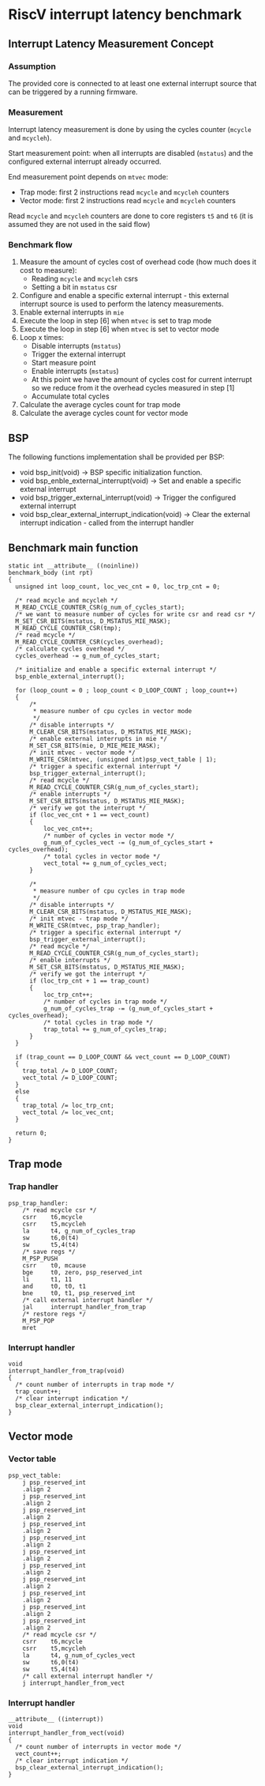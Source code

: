 # RiscV interrupt latency benchmark
## Interrupt Latency Measurement Concept
### Assumption
The provided core is connected to at least one  external interrupt source that can be triggered by a running firmware.
### Measurement
Interrupt latency measurement is done by using the cycles counter (`mcycle` and `mcycleh`).

Start measurement point: when all interrupts are disabled (`mstatus`) and the configured external interrupt already occurred.

End measurement point depends on `mtvec` mode:
- Trap mode: first 2 instructions read `mcycle` and `mcycleh` counters
- Vector mode: first 2 instructions read `mcycle` and `mcycleh` counters

Read `mcycle` and `mcycleh` counters are done to core registers `t5` and `t6` (it is assumed they are not used in the said flow)

### Benchmark flow
1. Measure the amount of cycles cost of overhead code (how much does it cost to measure): 
    - Reading `mcycle` and `mcycleh` csrs 
    - Setting a bit in `mstatus` csr
2. Configure and enable a specific external interrupt - this external interrupt source is used to perform the latency measurements.
3. Enable external interrupts in `mie`
4. Execute the loop in step [6] when `mtvec` is set to trap mode
5. Execute the loop in step [6] when `mtvec` is set to vector mode
6. Loop x times:
    - Disable interrupts (`mstatus`)
    - Trigger the external interrupt
    - Start measure point
    - Enable interrupts (`mstatus`)
    - At this point we have the amount of cycles cost for current interrupt so we reduce from it the overhead cycles measured  in step [1]
    - Accumulate total cycles
7. Calculate the average cycles count for trap mode
8. Calculate the average cycles count for vector mode
## BSP
The following functions implementation shall be provided per BSP:
- void bsp_init(void) -> BSP specific initialization function.
- void bsp_enble_external_interrupt(void) -> Set and enable a specific external interrupt
- void bsp_trigger_external_interrupt(void) -> Trigger the configured external interrupt
- void bsp_clear_external_interrupt_indication(void) -> Clear the external interrupt indication - called from the interrupt handler

## Benchmark main function
```
static int __attribute__ ((noinline))
benchmark_body (int rpt)
{
  unsigned int loop_count, loc_vec_cnt = 0, loc_trp_cnt = 0;

  /* read mcycle and mcycleh */
  M_READ_CYCLE_COUNTER_CSR(g_num_of_cycles_start);
  /* we want to measure number of cycles for write csr and read csr */
  M_SET_CSR_BITS(mstatus, D_MSTATUS_MIE_MASK);
  M_READ_CYCLE_COUNTER_CSR(tmp);
  /* read mcycle */
  M_READ_CYCLE_COUNTER_CSR(cycles_overhead);
  /* calculate cycles overhead */
  cycles_overhead -= g_num_of_cycles_start;

  /* initialize and enable a specific external interrupt */
  bsp_enble_external_interrupt();

  for (loop_count = 0 ; loop_count < D_LOOP_COUNT ; loop_count++)
  {
      /*
       * measure number of cpu cycles in vector mode
       */
      /* disable interrupts */
      M_CLEAR_CSR_BITS(mstatus, D_MSTATUS_MIE_MASK);
      /* enable external interrupts in mie */
      M_SET_CSR_BITS(mie, D_MIE_MEIE_MASK);
      /* init mtvec - vector mode */
      M_WRITE_CSR(mtvec, (unsigned int)psp_vect_table | 1);
      /* trigger a specific external interrupt */
      bsp_trigger_external_interrupt();
      /* read mcycle */
      M_READ_CYCLE_COUNTER_CSR(g_num_of_cycles_start);
      /* enable interrupts */
      M_SET_CSR_BITS(mstatus, D_MSTATUS_MIE_MASK);
      /* verify we got the interrupt */
      if (loc_vec_cnt + 1 == vect_count)
      {
          loc_vec_cnt++;
          /* number of cycles in vector mode */
          g_num_of_cycles_vect -= (g_num_of_cycles_start + cycles_overhead);
          /* total cycles in vector mode */
          vect_total += g_num_of_cycles_vect;
      }

      /*
       * measure number of cpu cycles in trap mode
       */
      /* disable interrupts */
      M_CLEAR_CSR_BITS(mstatus, D_MSTATUS_MIE_MASK);
      /* init mtvec - trap mode */
      M_WRITE_CSR(mtvec, psp_trap_handler);
      /* trigger a specific external interrupt */
      bsp_trigger_external_interrupt();
      /* read mcycle */
      M_READ_CYCLE_COUNTER_CSR(g_num_of_cycles_start);
      /* enable interrupts */
      M_SET_CSR_BITS(mstatus, D_MSTATUS_MIE_MASK);
      /* verify we got the interrupt */
      if (loc_trp_cnt + 1 == trap_count)
      {
          loc_trp_cnt++;
          /* number of cycles in trap mode */
          g_num_of_cycles_trap -= (g_num_of_cycles_start + cycles_overhead);
          /* total cycles in trap mode */
          trap_total += g_num_of_cycles_trap;
      }
  }

  if (trap_count == D_LOOP_COUNT && vect_count == D_LOOP_COUNT)
  {
    trap_total /= D_LOOP_COUNT;
    vect_total /= D_LOOP_COUNT;
  }
  else
  {
    trap_total /= loc_trp_cnt;
    vect_total /= loc_vec_cnt;
  }

  return 0;
}

```
## Trap mode
### Trap handler
```
psp_trap_handler:
    /* read mcycle csr */
    csrr    t6,mcycle
    csrr    t5,mcycleh
    la      t4, g_num_of_cycles_trap
    sw      t6,0(t4)
    sw      t5,4(t4)
    /* save regs */
    M_PSP_PUSH
    csrr    t0, mcause
    bge     t0, zero, psp_reserved_int
    li      t1, 11
    and     t0, t0, t1
    bne     t0, t1, psp_reserved_int
    /* call external interrupt handler */
    jal     interrupt_handler_from_trap
    /* restore regs */
    M_PSP_POP
    mret
```
### Interrupt handler
```
void
interrupt_handler_from_trap(void)
{
  /* count number of interrupts in trap mode */
  trap_count++;
  /* clear interrupt indication */
  bsp_clear_external_interrupt_indication();
}
```
## Vector mode 
### Vector table
```
psp_vect_table:
    j psp_reserved_int
    .align 2
    j psp_reserved_int
    .align 2
    j psp_reserved_int
    .align 2
    j psp_reserved_int
    .align 2
    j psp_reserved_int
    .align 2
    j psp_reserved_int
    .align 2
    j psp_reserved_int
    .align 2
    j psp_reserved_int
    .align 2
    j psp_reserved_int
    .align 2
    j psp_reserved_int
    .align 2
    j psp_reserved_int
    .align 2
    /* read mcycle csr */
    csrr    t6,mcycle
    csrr    t5,mcycleh
    la      t4, g_num_of_cycles_vect
    sw      t6,0(t4)
    sw      t5,4(t4)
    /* call external interrupt handler */
    j interrupt_handler_from_vect
```
### Interrupt handler
```
__attribute__ ((interrupt))
void
interrupt_handler_from_vect(void)
{
  /* count number of interrupts in vector mode */
  vect_count++;
  /* clear interrupt indication */
  bsp_clear_external_interrupt_indication();
}
```

